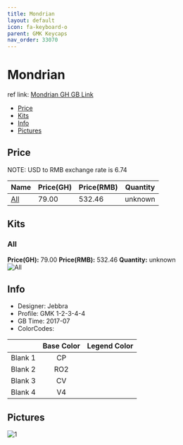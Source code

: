 ```yaml
---
title: Mondrian
layout: default
icon: fa-keyboard-o
parent: GMK Keycaps
nav_order: 33070
---
```


# Mondrian

ref link: [Mondrian GH GB Link](https://geekhack.org/index.php?topic=90440.0)

* [Price](#price)
* [Kits](#kits)
* [Info](#info)
* [Pictures](#pictures)


## Price  
NOTE: USD to RMB exchange rate is 6.74

| Name          | Price(GH)    |  Price(RMB) | Quantity |
| ------------- | ------------ |  ---------- | -------- |
|[All](#all)|79.00|532.46|unknown|


## Kits
### All
**Price(GH):** 79.00    **Price(RMB):** 532.46    **Quantity:** unknown  
<img src="{{ 'assets/images/gmk-keycaps/mondrian/kits_pics/all.jpg' | relative_url }}" alt="All" class="image featured">


## Info
* Designer: Jebbra
* Profile: GMK 1-2-3-4-4
* GB Time: 2017-07
* ColorCodes:  

| |Base Color     | Legend Color
| :-------------: | :-------------: | :------------:
|Blank 1|CP|
|Blank 2|RO2|
|Blank 3|CV|
|Blank 4|V4|


## Pictures
<img src="{{ 'assets/images/gmk-keycaps/mondrian/rendering_pics/1.jpg' | relative_url }}" alt="1" class="image featured">
